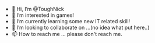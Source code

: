 - 👋 Hi, I’m @ToughNick
- 👀 I’m interested in games!
- 🌱 I’m currently learning some new IT related skill!
- 💞️ I’m looking to collaborate on ...(no idea what put here..)
- 📫 How to reach me ... please don't reach me.

<!---
ToughNick/ToughNick is a ✨ special ✨ repository because its `README.md` (this file) appears on your GitHub profile.
You can click the Preview link to take a look at your changes.
--->
